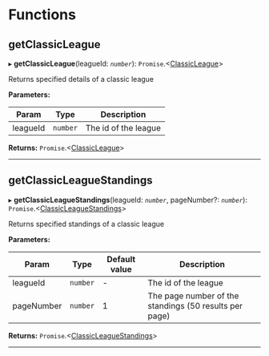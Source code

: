 

# Functions

<a id="getclassicleague"></a>

##  getClassicLeague

▸ **getClassicLeague**(leagueId: *`number`*): `Promise`.<[ClassicLeague](../interfaces/leagues.classicleague.md)>

Returns specified details of a classic league

**Parameters:**

| Param | Type | Description |
| ------ | ------ | ------ |
| leagueId | `number`   |  The id of the league |

**Returns:** `Promise`.<[ClassicLeague](../interfaces/leagues.classicleague.md)>

___

<a id="getclassicleaguestandings"></a>

##  getClassicLeagueStandings

▸ **getClassicLeagueStandings**(leagueId: *`number`*, pageNumber?: *`number`*): `Promise`.<[ClassicLeagueStandings](../interfaces/leagues.classicleaguestandings.md)>

Returns specified standings of a classic league

**Parameters:**

| Param | Type | Default value | Description |
| ------ | ------ | ------ | ------ |
| leagueId | `number`  | - |   The id of the league |
| pageNumber | `number`  | 1 |   The page number of the standings (50 results per page) |

**Returns:** `Promise`.<[ClassicLeagueStandings](../interfaces/leagues.classicleaguestandings.md)>

___


